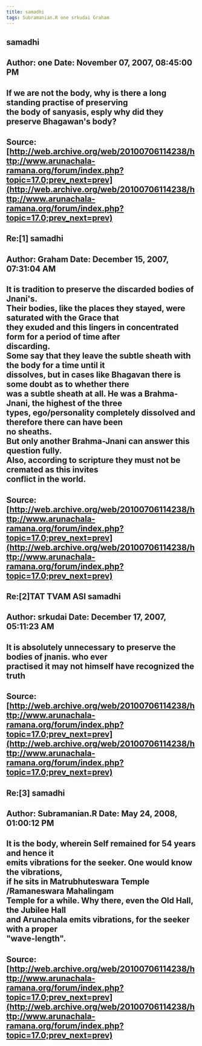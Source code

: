 ```yaml
--- 
title: samadhi   
tags: Subramanian.R one srkudai Graham  
---  
```

## samadhi  
Author: one                 Date: November 07, 2007, 08:45:00 PM  
---  
If we are not the body, why is there a long standing practise of preserving  
the body of sanyasis, esply why did they preserve Bhagawan's body?
 ---  
Source:[http://web.archive.org/web/20100706114238/http://www.arunachala-ramana.org/forum/index.php?topic=17.0;prev_next=prev](http://web.archive.org/web/20100706114238/http://www.arunachala-ramana.org/forum/index.php?topic=17.0;prev_next=prev)   
---  

## Re:[1] samadhi  
Author: Graham              Date: December 15, 2007, 07:31:04 AM  
---  
It is tradition to preserve the discarded bodies of Jnani's.   
Their bodies, like the places they stayed, were saturated with the Grace that  
they exuded and this lingers in concentrated form for a period of time after  
discarding.   
Some say that they leave the subtle sheath with the body for a time until it  
dissolves, but in cases like Bhagavan there is some doubt as to whether there  
was a subtle sheath at all. He was a Brahma-Jnani, the highest of the three  
types, ego/personality completely dissolved and therefore there can have been  
no sheaths.   
But only another Brahma-Jnani can answer this question fully.   
Also, according to scripture they must not be cremated as this invites  
conflict in the world.
 ---  
Source:[http://web.archive.org/web/20100706114238/http://www.arunachala-ramana.org/forum/index.php?topic=17.0;prev_next=prev](http://web.archive.org/web/20100706114238/http://www.arunachala-ramana.org/forum/index.php?topic=17.0;prev_next=prev)   
---  

## Re:[2]TAT TVAM ASI  samadhi  
Author: srkudai             Date: December 17, 2007, 05:11:23 AM  
---  
It is absolutely unnecessary to preserve the bodies of jnanis. who ever  
practised it may not himself have recognized the truth
 ---  
Source:[http://web.archive.org/web/20100706114238/http://www.arunachala-ramana.org/forum/index.php?topic=17.0;prev_next=prev](http://web.archive.org/web/20100706114238/http://www.arunachala-ramana.org/forum/index.php?topic=17.0;prev_next=prev)   
---  

## Re:[3] samadhi  
Author: Subramanian.R       Date: May 24, 2008, 01:00:12 PM  
---  
It is the body, wherein Self remained for 54 years and hence it   
emits vibrations for the seeker. One would know the vibrations,   
if he sits in Matrubhuteswara Temple /Ramaneswara Mahalingam   
Temple for a while. Why there, even the Old Hall, the Jubilee Hall   
and Arunachala emits vibrations, for the seeker with a proper   
"wave-length".
 ---  
Source:[http://web.archive.org/web/20100706114238/http://www.arunachala-ramana.org/forum/index.php?topic=17.0;prev_next=prev](http://web.archive.org/web/20100706114238/http://www.arunachala-ramana.org/forum/index.php?topic=17.0;prev_next=prev)   
---  

